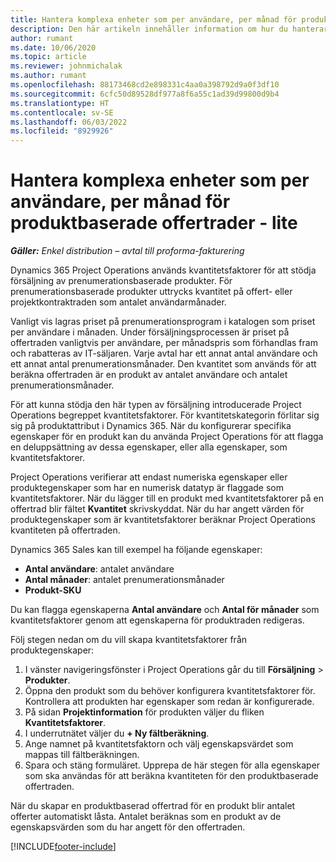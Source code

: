 ```yaml
---
title: Hantera komplexa enheter som per användare, per månad för produktbaserade offertrader - lite
description: Den här artikeln innehåller information om hur du hanterar komplexa enheter för produktbaserade offertrader.
author: rumant
ms.date: 10/06/2020
ms.topic: article
ms.reviewer: johnmichalak
ms.author: rumant
ms.openlocfilehash: 88173468cd2e898331c4aa0a398792d9a0f3df10
ms.sourcegitcommit: 6cfc50d89528df977a8f6a55c1ad39d99800d9b4
ms.translationtype: HT
ms.contentlocale: sv-SE
ms.lasthandoff: 06/03/2022
ms.locfileid: "8929926"
---
```

# <a name="managing-complex-units-such-as-per-user-per-month-for-product-based-quote-lines---lite"></a>Hantera komplexa enheter som per användare, per månad för produktbaserade offertrader - lite

_**Gäller:** Enkel distribution – avtal till proforma-fakturering_

Dynamics 365 Project Operations används kvantitetsfaktorer för att stödja försäljning av prenumerationsbaserade produkter. För prenumerationsbaserade produkter uttrycks kvantitet på offert- eller projektkontraktraden som antalet användarmånader.

Vanligt vis lagras priset på prenumerationsprogram i katalogen som priset per användare i månaden. Under försäljningsprocessen är priset på offertraden vanligtvis per användare, per månadspris som förhandlas fram och rabatteras av IT-säljaren. Varje avtal har ett annat antal användare och ett annat antal prenumerationsmånader. Den kvantitet som används för att beräkna offertraden är en produkt av antalet användare och antalet prenumerationsmånader.

För att kunna stödja den här typen av försäljning introducerade Project Operations begreppet kvantitetsfaktorer. För kvantitetskategorin förlitar sig sig på produktattribut i Dynamics 365. När du konfigurerar specifika egenskaper för en produkt kan du använda Project Operations för att flagga en deluppsättning av dessa egenskaper, eller alla egenskaper, som kvantitetsfaktorer.

Project Operations verifierar att endast numeriska egenskaper eller produktegenskaper som har en numerisk datatyp är flaggade som kvantitetsfaktorer. När du lägger till en produkt med kvantitetsfaktorer på en offertrad blir fältet **Kvantitet** skrivskyddat. När du har angett värden för produktegenskaper som är kvantitetsfaktorer beräknar Project Operations kvantiteten på offertraden.

Dynamics 365 Sales kan till exempel ha följande egenskaper:

- **Antal användare**: antalet användare
- **Antal månader**: antalet prenumerationsmånader
- **Produkt-SKU**

Du kan flagga egenskaperna **Antal användare** och **Antal för månader** som kvantitetsfaktorer genom att egenskaperna för produktraden redigeras.

Följ stegen nedan om du vill skapa kvantitetsfaktorer från produktegenskaper:

1. I vänster navigeringsfönster i Project Operations går du till **Försäljning** > **Produkter**.
2. Öppna den produkt som du behöver konfigurera kvantitetsfaktorer för. Kontrollera att produkten har egenskaper som redan är konfigurerade.
3. På sidan **Projektinformation** för produkten väljer du fliken **Kvantitetsfaktorer**.
4. I underrutnätet väljer du **+ Ny fältberäkning**.
5. Ange namnet på kvantitetsfaktorn och välj egenskapsvärdet som mappas till fältberäkningen.
6. Spara och stäng formuläret. Upprepa de här stegen för alla egenskaper som ska användas för att beräkna kvantiteten för den produktbaserade offertraden.

När du skapar en produktbaserad offertrad för en produkt blir antalet offerter automatiskt låsta. Antalet beräknas som en produkt av de egenskapsvärden som du har angett för den offertraden.


[!INCLUDE[footer-include](../../includes/footer-banner.md)]